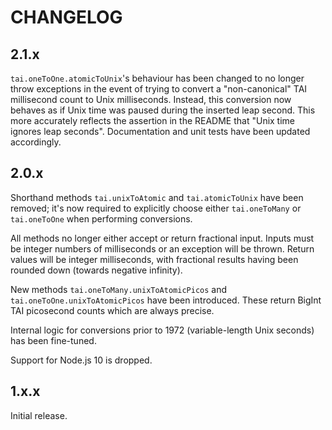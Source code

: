 # CHANGELOG

## 2.1.x

`tai.oneToOne.atomicToUnix`'s behaviour has been changed to no longer throw exceptions in the event of trying to convert a "non-canonical" TAI millisecond count to Unix milliseconds. Instead, this conversion now behaves as if Unix time was paused during the inserted leap second. This more accurately reflects the assertion in the README that "Unix time ignores leap seconds". Documentation and unit tests have been updated accordingly.

## 2.0.x

Shorthand methods `tai.unixToAtomic` and `tai.atomicToUnix` have been removed; it's now required to explicitly choose either `tai.oneToMany` or `tai.oneToOne` when performing conversions.

All methods no longer either accept or return fractional input. Inputs must be integer numbers of milliseconds or an exception will be thrown. Return values will be integer milliseconds, with fractional results having been rounded down (towards negative infinity).

New methods `tai.oneToMany.unixToAtomicPicos` and `tai.oneToOne.unixToAtomicPicos` have been introduced. These return BigInt TAI picosecond counts which are always precise.

Internal logic for conversions prior to 1972 (variable-length Unix seconds) has been fine-tuned.

Support for Node.js 10 is dropped.

## 1.x.x

Initial release.
